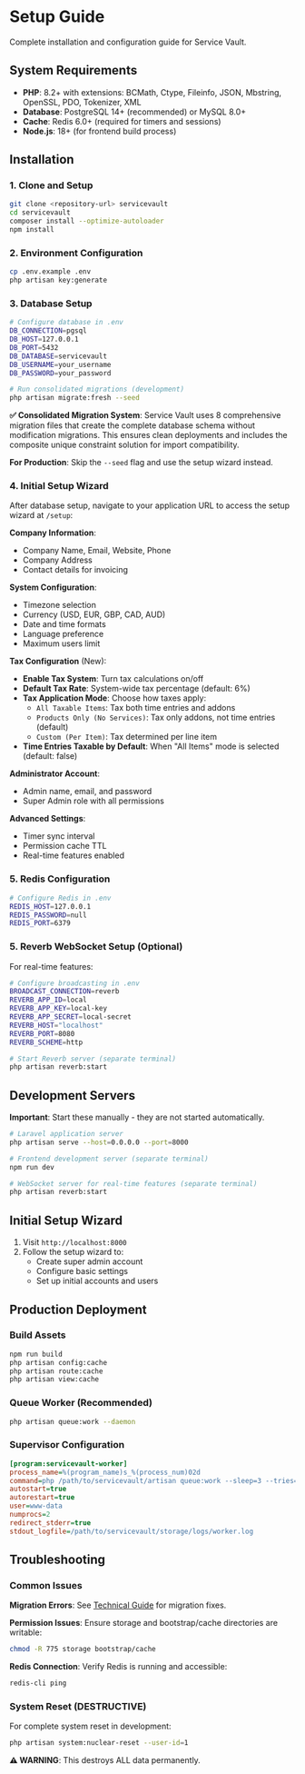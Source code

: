 # Setup Guide

Complete installation and configuration guide for Service Vault.

## System Requirements

- **PHP**: 8.2+ with extensions: BCMath, Ctype, Fileinfo, JSON, Mbstring, OpenSSL, PDO, Tokenizer, XML
- **Database**: PostgreSQL 14+ (recommended) or MySQL 8.0+
- **Cache**: Redis 6.0+ (required for timers and sessions)
- **Node.js**: 18+ (for frontend build process)

## Installation

### 1. Clone and Setup

```bash
git clone <repository-url> servicevault
cd servicevault
composer install --optimize-autoloader
npm install
```

### 2. Environment Configuration

```bash
cp .env.example .env
php artisan key:generate
```

### 3. Database Setup

```bash
# Configure database in .env
DB_CONNECTION=pgsql
DB_HOST=127.0.0.1
DB_PORT=5432
DB_DATABASE=servicevault
DB_USERNAME=your_username
DB_PASSWORD=your_password

# Run consolidated migrations (development)
php artisan migrate:fresh --seed
```

**✅ Consolidated Migration System**: Service Vault uses 8 comprehensive migration files that create the complete database schema without modification migrations. This ensures clean deployments and includes the composite unique constraint solution for import compatibility.

**For Production**: Skip the `--seed` flag and use the setup wizard instead.

### 4. Initial Setup Wizard

After database setup, navigate to your application URL to access the setup wizard at `/setup`:

**Company Information**:
- Company Name, Email, Website, Phone
- Company Address
- Contact details for invoicing

**System Configuration**:
- Timezone selection
- Currency (USD, EUR, GBP, CAD, AUD)
- Date and time formats
- Language preference
- Maximum users limit

**Tax Configuration** (New):
- **Enable Tax System**: Turn tax calculations on/off
- **Default Tax Rate**: System-wide tax percentage (default: 6%)
- **Tax Application Mode**: Choose how taxes apply:
  - `All Taxable Items`: Tax both time entries and addons
  - `Products Only (No Services)`: Tax only addons, not time entries (default)
  - `Custom (Per Item)`: Tax determined per line item
- **Time Entries Taxable by Default**: When "All Items" mode is selected (default: false)

**Administrator Account**:
- Admin name, email, and password
- Super Admin role with all permissions

**Advanced Settings**:
- Timer sync interval
- Permission cache TTL
- Real-time features enabled

### 5. Redis Configuration

```bash
# Configure Redis in .env
REDIS_HOST=127.0.0.1
REDIS_PASSWORD=null
REDIS_PORT=6379
```

### 5. Reverb WebSocket Setup (Optional)

For real-time features:

```bash
# Configure broadcasting in .env
BROADCAST_CONNECTION=reverb
REVERB_APP_ID=local
REVERB_APP_KEY=local-key
REVERB_APP_SECRET=local-secret
REVERB_HOST="localhost"
REVERB_PORT=8080
REVERB_SCHEME=http

# Start Reverb server (separate terminal)
php artisan reverb:start
```

## Development Servers

**Important**: Start these manually - they are not started automatically.

```bash
# Laravel application server
php artisan serve --host=0.0.0.0 --port=8000

# Frontend development server (separate terminal)
npm run dev

# WebSocket server for real-time features (separate terminal)
php artisan reverb:start
```

## Initial Setup Wizard

1. Visit `http://localhost:8000`
2. Follow the setup wizard to:
   - Create super admin account
   - Configure basic settings
   - Set up initial accounts and users

## Production Deployment

### Build Assets

```bash
npm run build
php artisan config:cache
php artisan route:cache
php artisan view:cache
```

### Queue Worker (Recommended)

```bash
php artisan queue:work --daemon
```

### Supervisor Configuration

```ini
[program:servicevault-worker]
process_name=%(program_name)s_%(process_num)02d
command=php /path/to/servicevault/artisan queue:work --sleep=3 --tries=3
autostart=true
autorestart=true
user=www-data
numprocs=2
redirect_stderr=true
stdout_logfile=/path/to/servicevault/storage/logs/worker.log
```

## Troubleshooting

### Common Issues

**Migration Errors**: See [Technical Guide](../technical/development.md#migration-troubleshooting) for migration fixes.

**Permission Issues**: Ensure storage and bootstrap/cache directories are writable:
```bash
chmod -R 775 storage bootstrap/cache
```

**Redis Connection**: Verify Redis is running and accessible:
```bash
redis-cli ping
```

### System Reset (DESTRUCTIVE)

For complete system reset in development:
```bash
php artisan system:nuclear-reset --user-id=1
```

**⚠️ WARNING**: This destroys ALL data permanently.
